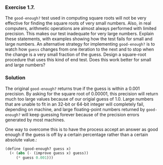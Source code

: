 ### Exercise 1.7.
The `good-enough?` test used in computing square roots will not be very effective for finding the square roots of very small numbers. Also, in real computers, arithmetic operations are almost always performed with limited precision. This makes our test inadequate for very large numbers. Explain these statements, with examples showing how the test fails for small and large numbers. An alternative strategy for implementing `good-enough?` is to watch how `guess` changes from one iteration to the next and to stop when the change is a very small fraction of the guess. Design a square-root procedure that uses this kind of end test. Does this work better for small and large numbers?

### Solution
The original `good-enough?` returns true if the guess is within a 0.001 precision. By asking for the square root of 0.00001, this precision will return much too large values because of our origial guess of 1.0. Large numbers that are unable to fit in an 32-bit or 64-bit integer will completely fail, depending on machine, and large floating-point numbers returned by `good-enough?` will keep guessing forever because of the precision errors generated by most machines.

One way to overcome this is to have the process accept an answer as good enough if the guess is off by a certain percentage rather than a certain absolute value.:
```scheme
(define (good-enough? guess x)
  (< (abs (- (improve guess x) guess))
     (* guess 0.001)))
```
